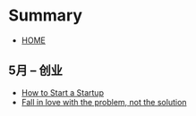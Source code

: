 # Summary

* [HOME](README.md)

## 5月 – 创业

* [How to Start a Startup](business/how-to-start-a-startup.md)
* [Fall in love with the problem, not the solution](business/fall-in-love-with-the-problem-not-the-solution.md)

